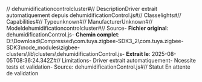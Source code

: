 // dehumidificationcontrolcluster#// DescriptionDriver extrait automatiquement depuis dehumidificationControl.js#// Classelights#// Capabilities#// Typeunknown#// ManufacturerUnknown#// Modeldehumidificationcontrolcluster#// Source- **Fichier original**: dehumidificationControl.js- **Chemin complet**: D:\Download\Compressed\com.tuya.zigbee-SDK3_2\com.tuya.zigbee-SDK3\node_modules\zigbee-clusters\lib\clusters\dehumidificationControl.js- **Extrait le**: 2025-08-05T08:36:24.342Z#// Limitations- Driver extrait automatiquement- Ncessite tests et validation- Source: dehumidificationControl.js#// Statut En attente de validation